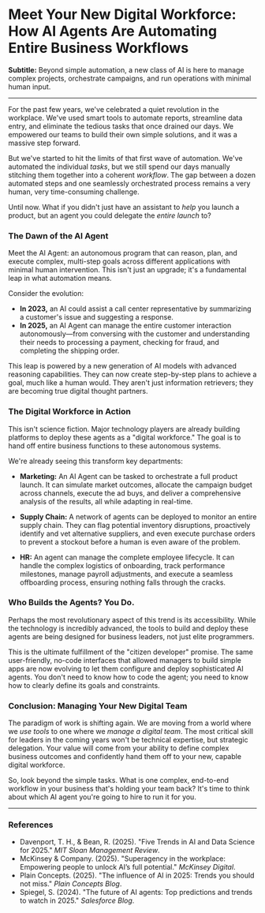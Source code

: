 # Meet Your New Digital Workforce: How AI Agents Are Automating Entire Business Workflows

**Subtitle:** Beyond simple automation, a new class of AI is here to manage complex projects, orchestrate campaigns, and run operations with minimal human input.

---

For the past few years, we've celebrated a quiet revolution in the workplace. We've used smart tools to automate reports, streamline data entry, and eliminate the tedious tasks that once drained our days. We empowered our teams to build their own simple solutions, and it was a massive step forward.

But we've started to hit the limits of that first wave of automation. We've automated the individual *tasks*, but we still spend our days manually stitching them together into a coherent *workflow*. The gap between a dozen automated steps and one seamlessly orchestrated process remains a very human, very time-consuming challenge.

Until now. What if you didn't just have an assistant to *help* you launch a product, but an agent you could delegate the *entire launch* to?

### The Dawn of the AI Agent

Meet the AI Agent: an autonomous program that can reason, plan, and execute complex, multi-step goals across different applications with minimal human intervention. This isn't just an upgrade; it's a fundamental leap in what automation means.

Consider the evolution:

*   **In 2023,** an AI could assist a call center representative by summarizing a customer's issue and suggesting a response.
*   **In 2025,** an AI Agent can manage the entire customer interaction autonomously—from conversing with the customer and understanding their needs to processing a payment, checking for fraud, and completing the shipping order.

This leap is powered by a new generation of AI models with advanced reasoning capabilities. They can now create step-by-step plans to achieve a goal, much like a human would. They aren't just information retrievers; they are becoming true digital thought partners.

### The Digital Workforce in Action

This isn't science fiction. Major technology players are already building platforms to deploy these agents as a "digital workforce." The goal is to hand off entire business functions to these autonomous systems.

We're already seeing this transform key departments:

*   **Marketing:** An AI Agent can be tasked to orchestrate a full product launch. It can simulate market outcomes, allocate the campaign budget across channels, execute the ad buys, and deliver a comprehensive analysis of the results, all while adapting in real-time.

*   **Supply Chain:** A network of agents can be deployed to monitor an entire supply chain. They can flag potential inventory disruptions, proactively identify and vet alternative suppliers, and even execute purchase orders to prevent a stockout before a human is even aware of the problem.

*   **HR:** An agent can manage the complete employee lifecycle. It can handle the complex logistics of onboarding, track performance milestones, manage payroll adjustments, and execute a seamless offboarding process, ensuring nothing falls through the cracks.

### Who Builds the Agents? You Do.

Perhaps the most revolutionary aspect of this trend is its accessibility. While the technology is incredibly advanced, the tools to build and deploy these agents are being designed for business leaders, not just elite programmers.

This is the ultimate fulfillment of the "citizen developer" promise. The same user-friendly, no-code interfaces that allowed managers to build simple apps are now evolving to let them configure and deploy sophisticated AI agents. You don't need to know how to code the agent; you need to know how to clearly define its goals and constraints.

### Conclusion: Managing Your New Digital Team

The paradigm of work is shifting again. We are moving from a world where we *use tools* to one where we *manage a digital team*. The most critical skill for leaders in the coming years won't be technical expertise, but strategic delegation. Your value will come from your ability to define complex business outcomes and confidently hand them off to your new, capable digital workforce.

So, look beyond the simple tasks. What is one complex, end-to-end workflow in your business that's holding your team back? It's time to think about which AI agent you're going to hire to run it for you.

---

### References

*   Davenport, T. H., & Bean, R. (2025). "Five Trends in AI and Data Science for 2025." *MIT Sloan Management Review*.
*   McKinsey & Company. (2025). "Superagency in the workplace: Empowering people to unlock AI’s full potential." *McKinsey Digital*.
*   Plain Concepts. (2025). "The influence of AI in 2025: Trends you should not miss." *Plain Concepts Blog*.
*   Spiegel, S. (2024). "The future of AI agents: Top predictions and trends to watch in 2025." *Salesforce Blog*.
